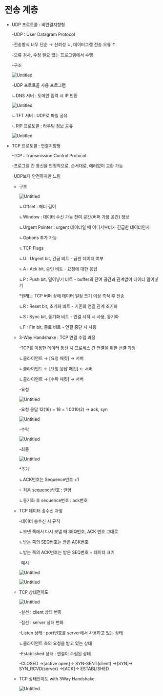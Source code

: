 # 전송 계층

- UDP 프로토콜 : 비연결지향형
    
    -UDP : User Datagram Protocol
    
    -전송방식 너무 단순 → 신뢰성 $\downarrow$, 데이터그램 전송 오류 $\uparrow$
    
    -오류 검사, 수정 필요 없는 프로그램에서 수행
    
    -구조
    
    ![Untitled](Untitled.png)
    
    -UDP 프로토콜 사용 프로그램
    
    ㄴDNS 서버 : 도메인 입력 시 IP 반환
    
    ![Untitled](Untitled1.png)
    
    ㄴTFT 서버 : UDP로 파일 공유
    
    ㄴRIP 프로토콜 : 라우팅 정보 공유
    
    ![Untitled](Untitled2.png)
    
- TCP 프로토콜 : 연결지향형
    
    -TCP : Transmission Control Protocol
    
    -프로그램 간 통신을 안정적으로, 순서대로, 에러없이 교환 가능
    
    -UDP보다 안전하지만 느림
    
    - 구조
        
        ![Untitled](Untitled3.png)
        
        ㄴOffset : 헤더 길이
        
        ㄴWindow : 데이터 수신 가능 잔여 공간(버퍼 가용 공간) 정보
        
        ㄴUrgent Pointer : urgent 데이터일 때 어디서부터가 긴급한 데이터인지
        
        ㄴOptions 추가 가능
        
        ㄴTCP Flags
        
        ㄴU : Urgent bit, 긴급 비트 - 급한 데이터 여부
        
        ㄴA : Ack bit, 승인 비트 - 요청에 대한 응답
        
        ㄴP : Push bit, 밀어넣기 비트 - buffer의 잔여 공간과 관계없이 데이터 밀어넣기
        
        *원래는 TCP 버퍼 상에 데이터 일정 크기 이상 축적 후 전송
        
        ㄴR : Reset bit, 초기화 비트 - 기존의 연결 관계 초기화
        
        ㄴS : Sync bit, 동기화 비트 - 연결 시작 시 사용, 동기화
        
        ㄴF : Fin bit, 종료 비트 - 연결 중단 시 사용
        
    - 3-Way Handshake : TCP 연결 수립 과정
        
        -TCP를 이용한 데이터 통신 시 프로세스 간 연결을 위한 선결 과정
        
        ㄴ클라이언트 →     [요청 패킷]      → 서버
        
        ㄴ클라이언트 ← [요청 응답 패킷] ← 서버
        
        ㄴ클라이언트 →     [수락 패킷]      → 서버
        
        -요청 
        
        ![Untitled](Untitled4.png)
        
        -요청 응답 12(16) = 18 = 1 0010(2) → ack, syn
        
        ![Untitled](Untitled5.png)
        
        -수락
        
        ![Untitled](Untitled%206.png)
        
        -최종
        
        ![Untitled](Untitled7.png)
        
        *추가
        
        ㄴACK번호는 Sequence번호 +1
        
        ㄴ처음 sequence번호 : 랜덤
        
        ㄴ동기화 후 sequence번호 : ack번호
        
    - TCP 데이터 송수신 과정
        
        -데이터 송수신 시 규칙
        
        ㄴ보낸 쪽에서 다시 보낼 때 SEQ번호, ACK 번호 그대로
        
        ㄴ받는 쪽의 SEQ번호는 받은 ACK번호
        
        ㄴ받는 쪽의 ACK번호는 받은 SEQ번호 + 데이터 크기
        
        -예시
        
        ![Untitled](Untitled8.png)
        
        ![Untitled](Untitled9.png)
        
    - TCP 상태전이도
        
        ![Untitled](Untitled10.png)
        
        -실선 : client 상태 변화
        
        -점선 : server 상태 변화
        
        -Listen 상태 : port번호를 server에서 사용하고 있는 상태
        
        ㄴ클라이언트 측의 요청을 받고 있는 상태
        
        -Established 상태 : 연결이 수립된 상태
        
        -CLOSED →[active open]→ SYN-SENT(client) →[SYN]→ SYN_RCVD(server) →[ACK]→ ESTABLISHED
        
    - TCP 상태전이도 with 3Way Handshake
        
        ![Untitled](Untitled11.png)
